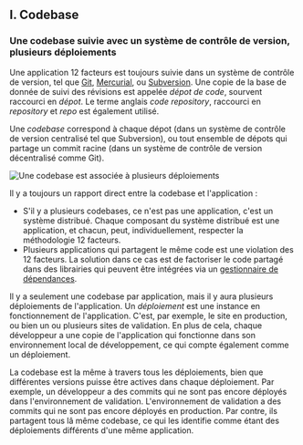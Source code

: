 ## I. Codebase
### Une codebase suivie avec un système de contrôle de version, plusieurs déploiements

Une application 12 facteurs est toujours suivie dans un système de contrôle de version, tel que [Git](http://git-scm.com/), [Mercurial](http://mercurial.selenic.com/), ou [Subversion](http://subversion.apache.org/). Une copie de la base de donnée de suivi des révisions est appelée *dépot de code*, sourvent raccourci en *dépot*. Le terme anglais *code repository*, raccourci en *repository* et *repo* est également utilisé.

Une *codebase* correspond à chaque dépot (dans un système de contrôle de version centralisé tel que Subversion), ou tout ensemble de dépots qui partage un commit racine (dans un système de contrôle de version décentralisé comme Git).

![Une codebase est associée à plusieurs déploiements](/images/codebase-deploys.png)

Il y a toujours un rapport direct entre la codebase et l'application :

* S'il y a plusieurs codebases, ce n'est pas une application, c'est un système distribué. Chaque composant du système distribué est une application, et chacun, peut, individuellement, respecter la méthodologie 12 facteurs.
* Plusieurs applications qui partagent le même code est une violation des 12 facteurs. La solution dans ce cas est de factoriser le code partagé dans des librairies qui peuvent être intégrées via un [gestionnaire de dépendances](./dependencies).

Il y a seulement une codebase par application, mais il y aura plusieurs déploiements de l'application. Un *déploiement* est une instance en fonctionnement de l'application. C'est, par exemple, le site en production, ou bien un ou plusieurs sites de validation. En plus de cela, chaque développeur a une copie de l'application qui fonctionne dans son environnement local de développement, ce qui compte également comme un déploiement.

La codebase est la même à travers tous les déploiements, bien que différentes versions puisse être actives dans chaque déploiement. Par exemple, un développeur a des commits qui ne sont pas encore déployés dans l'environnement de validation. L'environnement de validation a des commits qui ne sont pas encore déployés en production. Par contre, ils partagent tous lâ même codebase, ce qui les identifie comme étant des déploiements différents d'une même application.

